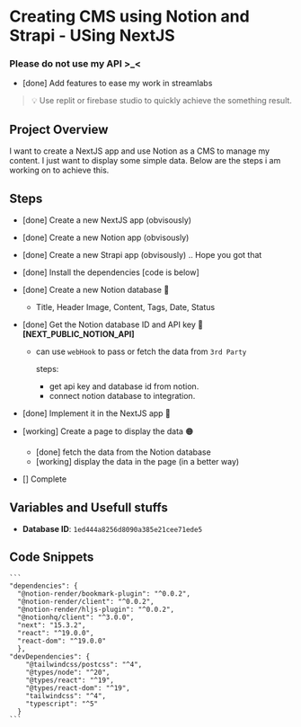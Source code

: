 # Creating CMS using Notion and Strapi - USing NextJS 
### Please do not use my API >_<

* [done] Add features to ease my work in streamlabs

> 💡 Use replit or firebase studio to quickly achieve the something result.

## Project Overview
I want to create a NextJS app and use Notion as a CMS to manage my content. I just want to display some simple data. Below are the steps i am working on to achieve this.

## Steps

* [done] Create a new NextJS app (obvisously)

* [done] Create a new Notion app (obvisously)

* [done] Create a new Strapi app (obvisously) .. Hope you got that 

* [done] Install the dependencies [code is below]

* [done] Create a new Notion database 🔵
    * Title, Header Image, Content, Tags, Date, Status

* [done] Get the Notion database ID and API key 🔑 **[NEXT_PUBLIC_NOTION_API]**
    - can use `webHook` to pass or fetch the data from `3rd Party`
    
      steps:
      - get api key and database id from notion.
      - connect notion database to integration.

* [done] Implement it in the NextJS app 🔵

* [working] Create a page to display the data 🟠
  - [done] fetch the data from the Notion database 
  - [working] display the data in the page (in a better way)

* [] Complete


## Variables and Usefull stuffs

* **Database ID**: `1ed444a8256d8090a385e21cee71ede5`



## Code Snippets

    ```
    "dependencies": {
      "@notion-render/bookmark-plugin": "^0.0.2",
      "@notion-render/client": "^0.0.2",
      "@notion-render/hljs-plugin": "^0.0.2",
      "@notionhq/client": "^3.0.0",
      "next": "15.3.2",
      "react": "^19.0.0",
      "react-dom": "^19.0.0"
      },
    "devDependencies": {
        "@tailwindcss/postcss": "^4",
        "@types/node": "^20",
        "@types/react": "^19",
        "@types/react-dom": "^19",
        "tailwindcss": "^4",
        "typescript": "^5"
      }
    ```